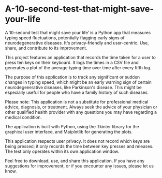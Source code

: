 # A-10-second-test-that-might-save-your-life
A 10-second test that might save your life' is a Python app that measures typing speed fluctuations, potentially flagging early signs of neurodegenerative diseases. It's privacy-friendly and user-centric. Use, share, and contribute to its improvement.


This project features an application that records the time taken for a user to press ten keys on their keyboard. It logs the times in a CSV file and generates a plot of the average typing time over time after every fifth log.

The purpose of this application is to track any significant or sudden changes in typing speed, which might be an early warning sign of certain neurodegenerative diseases, like Parkinson's disease. This might be especially useful for people who have a family history of such diseases.

Please note: This application is not a substitute for professional medical advice, diagnosis, or treatment. Always seek the advice of your physician or other qualified health provider with any questions you may have regarding a medical condition.

The application is built with Python, using the Tkinter library for the graphical user interface, and Matplotlib for generating the plots.

This application respects user privacy. It does not record which keys are being pressed; it only records the time between key presses and releases. The test only operates within its own application window.

Feel free to download, use, and share this application. If you have any suggestions for improvement, or if you encounter any issues, please let us know.

